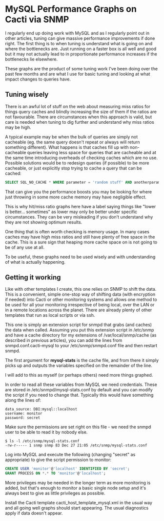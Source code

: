 # MySQL Performance Graphs on Cacti via SNMP

I regularly end up doing work with MySQL and as I regularly point out in other articles, tuning can give massive performance improvements if done right. The first thing is to when tuning is understand what is going on and where the bottlenecks are. Just running on a faster box is all well and good but it may not actually lead to in proportionate performance increases if the bottlenecks lie elsewhere.

These graphs are the product of some tuning work I've been doing over the past few months and are what I use for basic tuning and looking at what impact changes to queries have.

## Tuning wisely

There is an awful lot of stuff on the web about measuring miss ratios for things query caches and blindly increasing the size of them if the ratios are not favourable. There are circumstances when this approach is valid, but care is needed when tuning to dig further and understand why miss ratios may be high.

A typical example may be when the bulk of queries are simply not cacheable (eg. the same query doesn't repeat or always will return something different). What happens is that caches fill up with non-cacheable queries leaving less space for queries that are cacheable and at the same time introducing overheads of checking caches which are no use. Possible solutions would be to redesign queries (if possible) to be more cacheable, or just explicitly stop trying to cache a query that can be cached:

```sql
SELECT SQL_NO_CACHE * WHERE parameter = 'random stuff' AND anotherparameter = 'more random stuff';
```

That can give you the performance boosts you may be looking for where just throwing in some more cache memory may have negligible effect.

This is why hit/miss ratio graphs here have a label saying things like "lower is better... sometimes" as lower may only be better under specific circumstances. They can be very misleading if you don't understand why they are not showing optimum results.

One thing that is often worth checking is memory usage. In many cases caches may have high miss ratios and still have plenty of free space in the cache. This is a sure sign that heaping more cache space on is not going to be of any use at all.

To be useful, these graphs need to be used wisely and with understanding of what is actually happening.

## Getting it working

Like with other templates I create, this one relies on SNMP to shift the data. This is a convenient, simple one-stop way of shifting data (with encryption if needed) into Cacti or other monitoring systems and allows one method to be used for all your monitoring irrespective of being local, over the LAN or in a remote locations across the planet. There are already plenty of other templates that run as local scripts or via ssh.

This one is simply an extension script for snmpd that grabs (and caches) the data when called. Assuming you put this extension script in /etc/snmp and have a cache directory for my extensions of /var/local/snmp/cache (as described in previous articles), you can add the lines from snmpd.conf.cacti-mysql to your /etc/snmp/snmpd.conf file and then restart snmpd.

The first argument for **mysql-stats** is the cache file, and from there it simply picks up and outputs the variables specified on the remainder of the line.

I will add to this as myself (or perhaps others) need more things graphed.

In order to read all these variables from MySQL we need credentials. These are stored in /etc/snmpd/mysql-stats.conf by default and you can modify the script if you need to change that. Typically this would have something along the lines of:

```
data_source: DBI:mysql::localhost
username: monitor
password: secret
```

Make sure the permissions are set right on this file - we need the snmpd user to be able to read it by nobody else.

```
$ ls -l /etc/snmp/mysql-stats.conf
-rw-r----- 1 snmp snmp 83 Dec 27 21:05 /etc/snmp/mysql-stats.conf
```

Log into MySQL and execute the following (changing "secret" as appropriate) to give the script permission to monitor:

```sql
CREATE USER 'monitor'@'localhost' IDENTIFIED BY 'secret';
GRANT PROCESS ON *.* TO 'monitor'@'localhost';
```

More privileges may be needed in the longer term as more monitoring is added, but that's enough to monitor a basic single node setup and it's always best to give as little privileges as possible.

Install the Cacti template cacti_host_template_mysql.xml in the usual way and all going well graphs should start appearing. The usual diagnostics apply if data doesn't appear.
